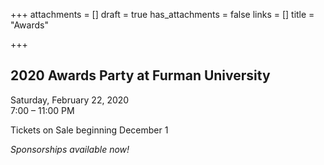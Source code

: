 +++
attachments = []
draft = true
has_attachments = false
links = []
title = "Awards"

+++
## 2020 Awards Party at Furman University

Saturday, February 22, 2020  
7:00 – 11:00 PM

Tickets on Sale beginning December 1

_Sponsorships available now!_